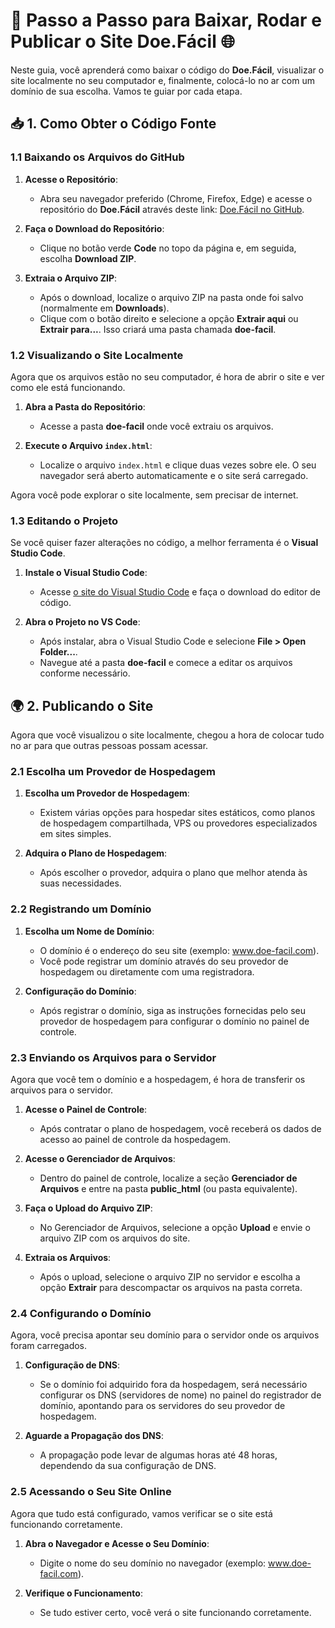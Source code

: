 # 🚀 Passo a Passo para Baixar, Rodar e Publicar o Site Doe.Fácil 🌐

Neste guia, você aprenderá como baixar o código do **Doe.Fácil**, visualizar o site localmente no seu computador e, finalmente, colocá-lo no ar com um domínio de sua escolha. Vamos te guiar por cada etapa.

## 📥 1. Como Obter o Código Fonte

### 1.1 Baixando os Arquivos do GitHub

1. **Acesse o Repositório**:
   - Abra seu navegador preferido (Chrome, Firefox, Edge) e acesse o repositório do **Doe.Fácil** através deste link: [Doe.Fácil no GitHub](https://github.com/viniciusma7/doe-facil).

2. **Faça o Download do Repositório**:
   - Clique no botão verde **Code** no topo da página e, em seguida, escolha **Download ZIP**.

3. **Extraia o Arquivo ZIP**:
   - Após o download, localize o arquivo ZIP na pasta onde foi salvo (normalmente em **Downloads**).
   - Clique com o botão direito e selecione a opção **Extrair aqui** ou **Extrair para...**. Isso criará uma pasta chamada **doe-facil**.

### 1.2 Visualizando o Site Localmente

Agora que os arquivos estão no seu computador, é hora de abrir o site e ver como ele está funcionando.

1. **Abra a Pasta do Repositório**:
   - Acesse a pasta **doe-facil** onde você extraiu os arquivos.

2. **Execute o Arquivo `index.html`**:
   - Localize o arquivo `index.html` e clique duas vezes sobre ele. O seu navegador será aberto automaticamente e o site será carregado.

Agora você pode explorar o site localmente, sem precisar de internet.

### 1.3 Editando o Projeto

Se você quiser fazer alterações no código, a melhor ferramenta é o **Visual Studio Code**.

1. **Instale o Visual Studio Code**:
   - Acesse [o site do Visual Studio Code](https://code.visualstudio.com/) e faça o download do editor de código.

2. **Abra o Projeto no VS Code**:
   - Após instalar, abra o Visual Studio Code e selecione **File > Open Folder...**.
   - Navegue até a pasta **doe-facil** e comece a editar os arquivos conforme necessário.

## 🌍 2. Publicando o Site

Agora que você visualizou o site localmente, chegou a hora de colocar tudo no ar para que outras pessoas possam acessar.

### 2.1 Escolha um Provedor de Hospedagem

1. **Escolha um Provedor de Hospedagem**:
   - Existem várias opções para hospedar sites estáticos, como planos de hospedagem compartilhada, VPS ou provedores especializados em sites simples.

2. **Adquira o Plano de Hospedagem**:
   - Após escolher o provedor, adquira o plano que melhor atenda às suas necessidades.

### 2.2 Registrando um Domínio

1. **Escolha um Nome de Domínio**:
   - O domínio é o endereço do seu site (exemplo: www.doe-facil.com).
   - Você pode registrar um domínio através do seu provedor de hospedagem ou diretamente com uma registradora.

2. **Configuração do Domínio**:
   - Após registrar o domínio, siga as instruções fornecidas pelo seu provedor de hospedagem para configurar o domínio no painel de controle.

### 2.3 Enviando os Arquivos para o Servidor

Agora que você tem o domínio e a hospedagem, é hora de transferir os arquivos para o servidor.

1. **Acesse o Painel de Controle**:
   - Após contratar o plano de hospedagem, você receberá os dados de acesso ao painel de controle da hospedagem.

2. **Acesse o Gerenciador de Arquivos**:
   - Dentro do painel de controle, localize a seção **Gerenciador de Arquivos** e entre na pasta **public_html** (ou pasta equivalente).

3. **Faça o Upload do Arquivo ZIP**:
   - No Gerenciador de Arquivos, selecione a opção **Upload** e envie o arquivo ZIP com os arquivos do site.

4. **Extraia os Arquivos**:
   - Após o upload, selecione o arquivo ZIP no servidor e escolha a opção **Extrair** para descompactar os arquivos na pasta correta.

### 2.4 Configurando o Domínio

Agora, você precisa apontar seu domínio para o servidor onde os arquivos foram carregados.

1. **Configuração de DNS**:
   - Se o domínio foi adquirido fora da hospedagem, será necessário configurar os DNS (servidores de nome) no painel do registrador de domínio, apontando para os servidores do seu provedor de hospedagem.

2. **Aguarde a Propagação dos DNS**:
   - A propagação pode levar de algumas horas até 48 horas, dependendo da sua configuração de DNS.

### 2.5 Acessando o Seu Site Online

Agora que tudo está configurado, vamos verificar se o site está funcionando corretamente.

1. **Abra o Navegador e Acesse o Seu Domínio**:
   - Digite o nome do seu domínio no navegador (exemplo: www.doe-facil.com).

2. **Verifique o Funcionamento**:
   - Se tudo estiver certo, você verá o site funcionando corretamente.
